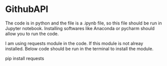 # GithubAPI

The code is in python and the file is a .ipynb file, so this file should be run in Jupyter notebook. Installing softwares like Anaconda or pycharm should allow you to run the code.

I am using requests module in the code. If this module is not alreay installed. Below code should be run in the terminal to install the module. 

pip install requests
